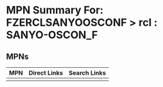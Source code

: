 



# MPN Summary For: FZERCLSANYOOSCONF > rcl : SANYO-OSCON_F

## MPNs
  

|MPN|Direct Links|Search Links|
| :--- | :--- | :--- |
||||
